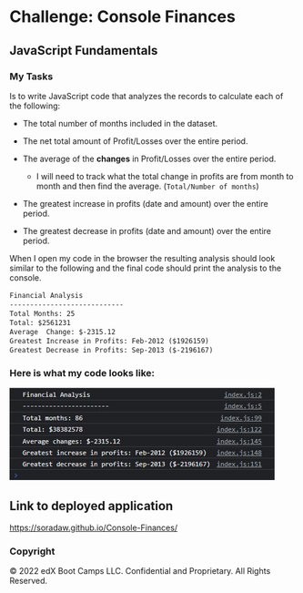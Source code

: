 # Challenge: Console Finances

## JavaScript Fundamentals

### My Tasks

Is to write JavaScript code that analyzes the records to calculate each of the following:

* The total number of months included in the dataset.

* The net total amount of Profit/Losses over the entire period.

* The average of the **changes** in Profit/Losses over the entire period.
  * I will need to track what the total change in profits are from month to month and then find the average. (`Total/Number of months`)

* The greatest increase in profits (date and amount) over the entire period.

* The greatest decrease in profits (date and amount) over the entire period.

When I open my code in the browser the resulting analysis should look similar to the following and the final code should print the analysis to the console.


  ```text
  Financial Analysis
  ----------------------------
  Total Months: 25
  Total: $2561231
  Average  Change: $-2315.12
  Greatest Increase in Profits: Feb-2012 ($1926159)
  Greatest Decrease in Profits: Sep-2013 ($-2196167)
  ```

### Here is what my code looks like:

 ![My JS code](./images/Console-results.jpg)

## Link to deployed application

https://soradaw.github.io/Console-Finances/

### Copyright

© 2022 edX Boot Camps LLC. Confidential and Proprietary. All Rights Reserved.

